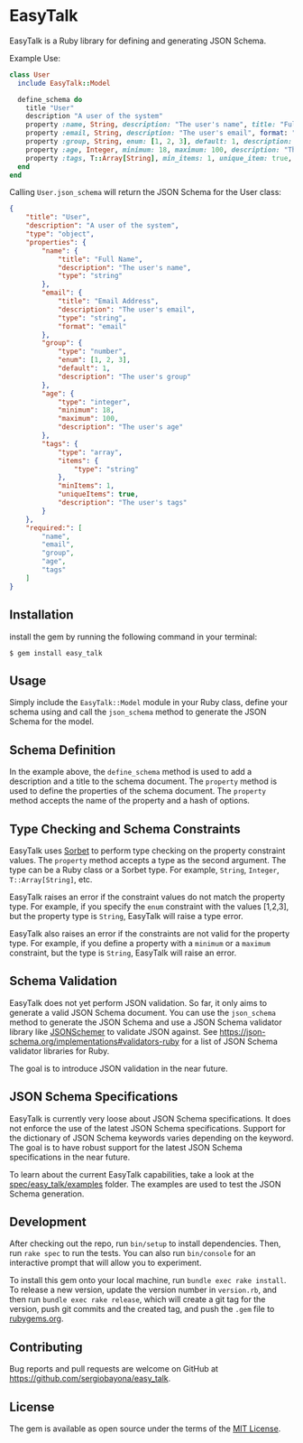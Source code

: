 # EasyTalk

EasyTalk is a Ruby library for defining and generating JSON Schema.

Example Use:

```ruby
class User
  include EasyTalk::Model

  define_schema do
    title "User"
    description "A user of the system"
    property :name, String, description: "The user's name", title: "Full Name"
    property :email, String, description: "The user's email", format: "email", title: "Email Address"
    property :group, String, enum: [1, 2, 3], default: 1, description: "The user's group"
    property :age, Integer, minimum: 18, maximum: 100, description: "The user's age"
    property :tags, T::Array[String], min_items: 1, unique_item: true, description: "The user's tags"
  end
end
```

Calling `User.json_schema` will return the JSON Schema for the User class:

```json
{
    "title": "User",
    "description": "A user of the system",
    "type": "object",
    "properties": {
        "name": {
            "title": "Full Name",
            "description": "The user's name",
            "type": "string"
        },
        "email": {
            "title": "Email Address",
            "description": "The user's email",
            "type": "string",
            "format": "email"
        },
        "group": {
            "type": "number",
            "enum": [1, 2, 3],
            "default": 1,
            "description": "The user's group"
        },
        "age": {
            "type": "integer",
            "minimum": 18,
            "maximum": 100,
            "description": "The user's age"
        },
        "tags": {
            "type": "array",
            "items": {
                "type": "string"
            },
            "minItems": 1,
            "uniqueItems": true,
            "description": "The user's tags"
        }
    },
    "required:": [
        "name",
        "email",
        "group",
        "age",
        "tags"
    ]
}
```

## Installation

 install the gem by running the following command in your terminal:

    $ gem install easy_talk

## Usage

Simply include the `EasyTalk::Model` module in your Ruby class, define your schema using and call the `json_schema` method to generate the JSON Schema for the model.


## Schema Definition

In the example above, the `define_schema` method is used to add a description and a title to the schema document. The `property` method is used to define the properties of the schema document. The `property` method accepts the name of the property and a hash of options.

## Type Checking and Schema Constraints

EasyTalk uses [Sorbet](https://sorbet.org/) to perform type checking on the property constraint values. The `property` method accepts a type as the second argument. The type can be a Ruby class or a Sorbet type. For example, `String`, `Integer`, `T::Array[String]`, etc.

EasyTalk raises an error if the constraint values do not match the property type. For example, if you specify the `enum` constraint with the values [1,2,3], but the property type is `String`, EasyTalk will raise a type error.

EasyTalk also raises an error if the constraints are not valid for the property type. For example, if you define a property with a `minimum` or a `maximum` constraint, but the type is `String`, EasyTalk will raise an error.

## Schema Validation

EasyTalk does not yet perform JSON validation. So far, it only aims to generate a valid JSON Schema document. You can use the `json_schema` method to generate the JSON Schema and use a JSON Schema validator library like [JSONSchemer](https://github.com/davishmcclurg/json_schemer) to validate JSON against. See https://json-schema.org/implementations#validators-ruby for a list of JSON Schema validator libraries for Ruby.

The goal is to introduce JSON validation in the near future.

## JSON Schema Specifications

EasyTalk is currently very loose about JSON Schema specifications. It does not enforce the use of the latest JSON Schema specifications. Support for the dictionary of JSON Schema keywords varies depending on the keyword. The goal is to have robust support for the latest JSON Schema specifications in the near future.

To learn about the current EasyTalk capabilities, take a look at the [spec/easy_talk/examples](https://github.com/sergiobayona/easy_talk/tree/main/spec/easy_talk/examples) folder. The examples are used to test the JSON Schema generation.

## Development

After checking out the repo, run `bin/setup` to install dependencies. Then, run `rake spec` to run the tests. You can also run `bin/console` for an interactive prompt that will allow you to experiment.

To install this gem onto your local machine, run `bundle exec rake install`. To release a new version, update the version number in `version.rb`, and then run `bundle exec rake release`, which will create a git tag for the version, push git commits and the created tag, and push the `.gem` file to [rubygems.org](https://rubygems.org).

## Contributing

Bug reports and pull requests are welcome on GitHub at https://github.com/sergiobayona/easy_talk. 

## License

The gem is available as open source under the terms of the [MIT License](https://opensource.org/licenses/MIT).

